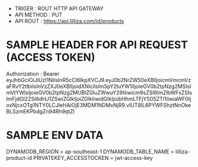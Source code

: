 * TRIGER : ROUT HTTP API GATEWAY
* API METHOD : PUT
* API ROUT : https://api.lilliza.com/id/products

SAMPLE HEADER FOR API REQUEST (ACCESS TOKEN)
============================================

Authorization : Bearer eyJhbGciOiJIUzI1NiIsInR5cCI6IkpXVCJ9.eyJ0b2NrZW50eXBlIjoicmVmcmVzaFRvY2tlbiIsInVzZXJ0eXBlIjoidXNlciIsIm5pY2tuYW1lIjoieGV0b2tpNzg2MSIsImVtYWlsIjoieGV0b2tpNzg2MUBlZGluZWwuY29tIiwicm9sZSI6ImZlbWFsZSIsImFjdGl2ZSI6dHJ1ZSwiZGlkIjoiZGlkIiwidGlkIjoibHhmLTFjYS05ZTl1IiwiaWF0IjoxNjcxOTg1NTY0LCJleHAiOjE3MDM1NDMxNjR9.vIUT8lL6PYWFShztNnOkeBLSzmEKPbdgZn94Rh9qtZI

SAMPLE ENV DATA
===============

DYNAMODB_REGION = ap-southeast-1
DYNAMODB_TABLE_NAME = lilliza-product-id
PRIVATEKEY_ACCESSTOCKEN = jwt-access-key
